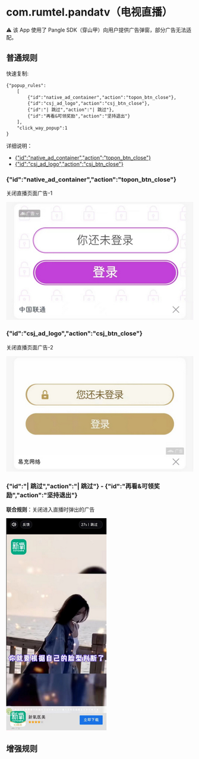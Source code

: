 # com.rumtel.pandatv（电视直播）

⚠ 该 App 使用了 Pangle SDK（穿山甲）向用户提供广告弹窗，部分广告无法适配。

## 普通规则

快速复制:
```
{"popup_rules":
    [
        {"id":"native_ad_container","action":"topon_btn_close"},
        {"id":"csj_ad_logo","action":"csj_btn_close"},
        {"id":"| 跳过","action":"| 跳过"},
        {"id":"再看&可领奖励","action":"坚持退出"}
    ],
    "click_way_popup":1
}
```
详细说明：
- [{"id":"native_ad_container","action":"topon_btn_close"}](#idnative_ad_containeractiontopon_btn_close)
- [{"id":"csj_ad_logo","action":"csj_btn_close"}](#idcsj_ad_logoactioncsj_btn_close)

### {"id":"native_ad_container","action":"topon_btn_close"}
关闭直播页面广告-1

![](./assets/直播页面广告-1.jpg)

### {"id":"csj_ad_logo","action":"csj_btn_close"}
关闭直播页面广告-2

![](./assets/直播页面广告-2.jpg)

### {"id":"| 跳过","action":"| 跳过"} - {"id":"再看&可领奖励","action":"坚持退出"}
**联合规则**：关闭进入直播时弹出的广告

![](./assets/进入直播时弹出的广告.jpg)

## 增强规则
